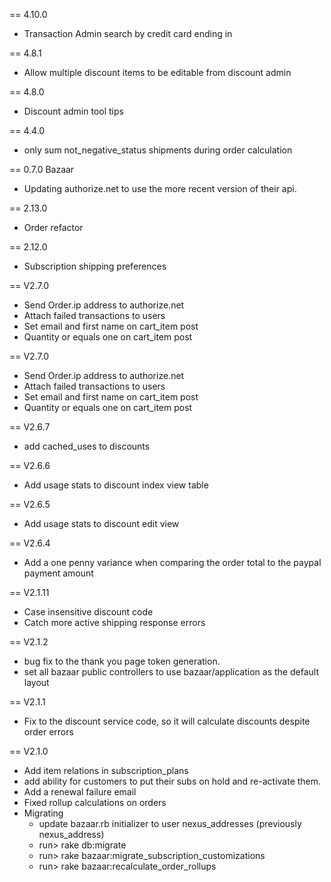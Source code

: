 == 4.10.0
* Transaction Admin search by credit card ending in

== 4.8.1
* Allow multiple discount items to be editable from discount admin

== 4.8.0
* Discount admin tool tips


== 4.4.0
* only sum not_negative_status shipments during order calculation


== 0.7.0 Bazaar
* Updating authorize.net to use the more recent version of their api.


== 2.13.0
* Order refactor


== 2.12.0
* Subscription shipping preferences

== V2.7.0
* Send Order.ip address to authorize.net
* Attach failed transactions to users
* Set email and first name on cart_item post
* Quantity or equals one on cart_item post

== V2.7.0
* Send Order.ip address to authorize.net
* Attach failed transactions to users
* Set email and first name on cart_item post
* Quantity or equals one on cart_item post

== V2.6.7
* add cached_uses to discounts

== V2.6.6
* Add usage stats to discount index view table

== V2.6.5
* Add usage stats to discount edit view

== V2.6.4
* Add a one penny variance when comparing the order total to the paypal payment amount

== V2.1.11
* Case insensitive discount code
* Catch more active shipping response errors

== V2.1.2
* bug fix to the thank you page token generation.
* set all bazaar public controllers to use bazaar/application as the default layout

== V2.1.1
* Fix to the discount service code, so it will calculate discounts despite order errors

== V2.1.0
* Add item relations in subscription_plans
* add ability for customers to put their subs on hold and re-activate them.
* Add a renewal failure email
* Fixed rollup calculations on orders
* Migrating
  * update bazaar.rb initializer to user nexus_addresses (previously nexus_address)
  * run> rake db:migrate
  * run> rake bazaar:migrate_subscription_customizations
  * run> rake bazaar:recalculate_order_rollups
